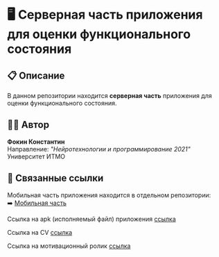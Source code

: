 # 🖥️ Серверная часть приложения для оценки функционального состояния

## 📋 Описание

В данном репозитории находится **серверная часть** приложения для оценки функционального состояния.

## 👨‍💻 Автор

**Фокин Константин**  
Направление: *"Нейротехнологии и программирование 2021"*  
Университет ИТМО

## 🔗 Связанные ссылки

Мобильная часть приложения находится в отдельном репозитории:  
➡️ [Мобильная часть](https://github.com/dumbcl/Functional_state_analyze_app_mobile/tree/android-app)

Ссылка на apk (исполняемый файл) приложения [ссылка](https://disk.yandex.ru/d/qWbumgSliN-MNQ)

Ссылка на CV [ссылка](https://disk.yandex.ru/i/BL9uy7wZVvb5nA)

Ссылка на мотивационный ролик [ссылка](https://disk.yandex.ru/i/iseqL3eEPMOz3Q)
